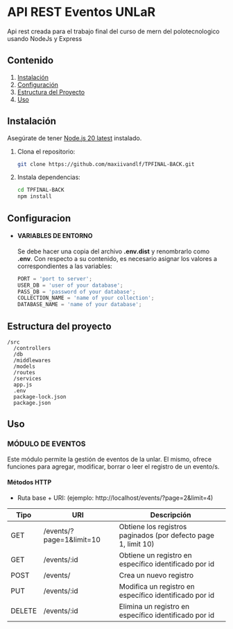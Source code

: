 # API REST Eventos UNLaR

Api rest creada para el trabajo final del curso de mern del polotecnologico usando NodeJs y Express

## Contenido

1. [Instalación](#instalación)
2. [Configuración](#configuración)
3. [Estructura del Proyecto](#estructura-del-proyecto)
4. [Uso](#uso)

## Instalación

Asegúrate de tener [Node.js 20 latest](https://nodejs.org/) instalado.

1. Clona el repositorio:

   ```bash
   git clone https://github.com/maxiivandlf/TPFINAL-BACK.git

   ```

2. Instala dependencias:

   ```bash
   cd TPFINAL-BACK
   npm install
   ```

## Configuracion

- #### VARIABLES DE ENTORNO

  Se debe hacer una copia del archivo **.env.dist** y renombrarlo como **.env**. Con respecto a su contenido, es necesario asignar los valores a correspondientes a las variables:

  ```js
  PORT = 'port to server';
  USER_DB = 'user of your database';
  PASS_DB = 'password of your database';
  COLLECTION_NAME = 'name of your collection';
  DATABASE_NAME = 'name of your database';
  ```

## Estructura del proyecto

```
/src
  /controllers
  /db
  /middlewares
  /models
  /routes
  /services
  app.js
  .env
  package-lock.json
  package.json
```

## Uso

### MÓDULO DE EVENTOS

Este módulo permite la gestión de eventos de la unlar. El mismo, ofrece funciones para agregar, modificar, borrar o leer el registro de un evento/s.

#### Métodos HTTP

- Ruta base + URI: (ejemplo: http://localhost/events/?page=2&limit=4)

| Tipo   | URI               | Descripción                                                    |
| ------ | ----------------- | -------------------------------------------------------------- |
| GET    | /events/?page=1&limit=10 | Obtiene los registros paginados (por defecto page 1, limit 10) |
| GET    | /events/:id              | Obtiene un registro en específico identificado por id          |
| POST   | /events/                 | Crea un nuevo registro                                         |
| PUT    | /events/:id              | Modifica un registro en específico identificado por id         |
| DELETE | /events/:id              | Elimina un registro en específico identificado por id          |
